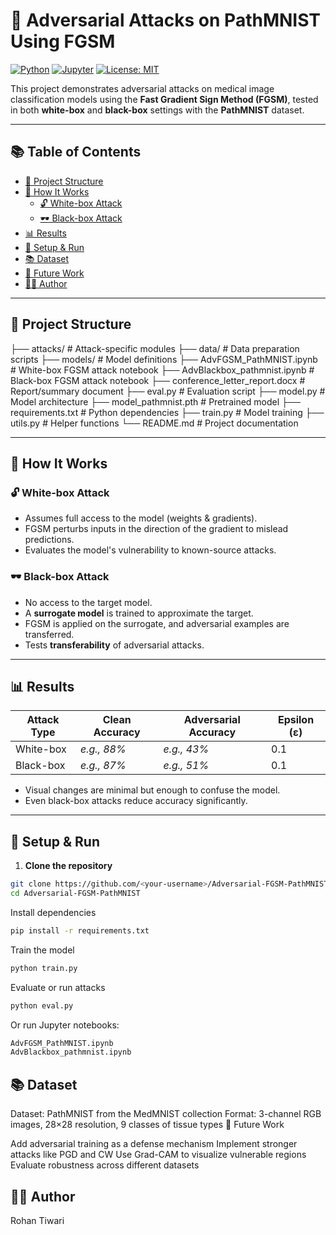 # 🔐 Adversarial Attacks on PathMNIST Using FGSM

[![Python](https://img.shields.io/badge/Python-3.8+-blue.svg)](https://www.python.org/)
[![Jupyter](https://img.shields.io/badge/Jupyter-Notebook-orange.svg)](https://jupyter.org/)
[![License: MIT](https://img.shields.io/badge/License-MIT-yellow.svg)](https://opensource.org/licenses/MIT)

This project demonstrates adversarial attacks on medical image classification models using the **Fast Gradient Sign Method (FGSM)**, tested in both **white-box** and **black-box** settings with the **PathMNIST** dataset.

---

## 📚 Table of Contents

- [📁 Project Structure](#-project-structure)
- [🚀 How It Works](#-how-it-works)
  - [🔓 White-box Attack](#-white-box-attack)
  - [🕶️ Black-box Attack](#-black-box-attack)
- [📊 Results](#-results)
- [🧪 Setup & Run](#-setup--run)
- [📚 Dataset](#-dataset)
- [🔭 Future Work](#-future-work)
- [🧑‍💻 Author](#-author)

---

## 📁 Project Structure

├── attacks/ # Attack-specific modules
├── data/ # Data preparation scripts
├── models/ # Model definitions
├── AdvFGSM_PathMNIST.ipynb # White-box FGSM attack notebook
├── AdvBlackbox_pathmnist.ipynb # Black-box FGSM attack notebook
├── conference_letter_report.docx # Report/summary document
├── eval.py # Evaluation script
├── model.py # Model architecture
├── model_pathmnist.pth # Pretrained model
├── requirements.txt # Python dependencies
├── train.py # Model training
├── utils.py # Helper functions
└── README.md # Project documentation


---

## 🚀 How It Works

### 🔓 White-box Attack

- Assumes full access to the model (weights & gradients).
- FGSM perturbs inputs in the direction of the gradient to mislead predictions.
- Evaluates the model's vulnerability to known-source attacks.

### 🕶️ Black-box Attack

- No access to the target model.
- A **surrogate model** is trained to approximate the target.
- FGSM is applied on the surrogate, and adversarial examples are transferred.
- Tests **transferability** of adversarial attacks.

---

## 📊 Results

| Attack Type   | Clean Accuracy | Adversarial Accuracy | Epsilon (ε) |
|---------------|----------------|-----------------------|-------------|
| White-box     |  *e.g., 88%*    |  *e.g., 43%*           | 0.1         |
| Black-box     |  *e.g., 87%*    |  *e.g., 51%*           | 0.1         |

- Visual changes are minimal but enough to confuse the model.
- Even black-box attacks reduce accuracy significantly.

---

## 🧪 Setup & Run

1. **Clone the repository**

```bash
git clone https://github.com/<your-username>/Adversarial-FGSM-PathMNIST.git
cd Adversarial-FGSM-PathMNIST
```

Install dependencies

```bash
pip install -r requirements.txt
```

Train the model

```bash
python train.py
```
Evaluate or run attacks
```bash
python eval.py
```
Or run Jupyter notebooks:
```bash
AdvFGSM_PathMNIST.ipynb
AdvBlackbox_pathmnist.ipynb
```
## 📚 Dataset

Dataset: PathMNIST from the MedMNIST collection
Format: 3-channel RGB images, 28×28 resolution, 9 classes of tissue types
🔭 Future Work

Add adversarial training as a defense mechanism
Implement stronger attacks like PGD and CW
Use Grad-CAM to visualize vulnerable regions
Evaluate robustness across different datasets

## 🧑‍💻 Author

Rohan Tiwari

